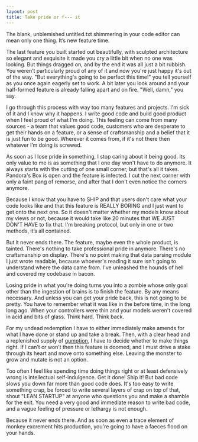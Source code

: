 ```yaml
---
layout: post
title: Take pride or f--- it
---
```

The blank, unblemished untitled.txt shimmering in your code editor can mean only one thing. It’s new feature time.

The last feature you built started out beautifully, with sculpted architecture so elegant and exquisite it made you cry a little bit when no one was looking. But things dragged on, and by the end it was all just a bit rubbish. You weren’t particularly proud of any of it and now you're just happy it's out of the way. "But everything's going to be perfect this time!" you tell yourself as you once again eagerly set to work. A bit later you look around and your half-formed feature is already falling apart and on fire. "Well, damn," you say.

I go through this process with way too many features and projects. I'm sick of it and I know why it happens. I write good code and build good product when I feel proud of what I'm doing. This feeling can come from many sources - a team that values good code, customers who are desperate to get their hands on a feature, or a sense of craftsmanship and a belief that it is just fun to be good. Wherever it comes from, if it's not there then whatever I’m doing is screwed.

As soon as I lose pride in something, I stop caring about it being good. Its only value to me is as something that I one day won't have to do anymore. It always starts with the cutting of one small corner, but that's all it takes. Pandora's Box is open and the feature is infected. I cut the next corner with only a faint pang of remorse, and after that I don't even notice the corners anymore.

Because I know that you have to SHIP and that users don't care what your code looks like and that this feature is REALLY BORING and I just want to get onto the next one. So it doesn't matter whether my models know about my views or not, because it would take like 20 minutes that WE JUST DON'T HAVE to fix that. I'm breaking protocol, but only in one or two methods, it’s all contained.

But it never ends there. The feature, maybe even the whole product, is tainted. There's nothing to take professional pride in anymore. There's no craftsmanship on display. There's no point making that data parsing module I just wrote readable, because whoever's reading it sure isn't going to understand where the data came from. I've unleashed the hounds of hell and covered my codebase in bacon.

Losing pride in what you're doing turns you into a zombie whose only goal other than the ingestion of brains is to finish the feature. By any means necessary. And unless you can get your pride back, this is not going to be pretty. You have to remember what it was like in the before time, in the long long ago. When your controllers were thin and your models weren't covered in acid and bits of glass. Think hard. Think back.

For my undead redemption I have to either immediately make amends for what I have done or stand up and take a break. Then, with a clear head and a replenished supply of <a href="/2013/03/11/coding-with-gumption" target="_blank">gumption</a>, I have to decide whether to make things right. If I can’t or won’t then this feature is doomed, and I must drive a stake through its heart and move onto something else. Leaving the monster to grow and mutate is not an option.

Too often I feel like spending time doing things right or at least defensively wrong is intellectual self-indulgence. Get it done! Ship it! But bad code slows you down far more than good code does. It's too easy to write something crap, be forced to write several layers of crap on top of that, shout "LEAN STARTUP" at anyone who questions you and make a shamble for the exit. You need a very good and immediate reason to write bad code, and a vague feeling of pressure or lethargy is not enough.

Because it never ends there. And as soon as even a trace element of monkey excrement hits production, you're going to have a faeces flood on your hands.